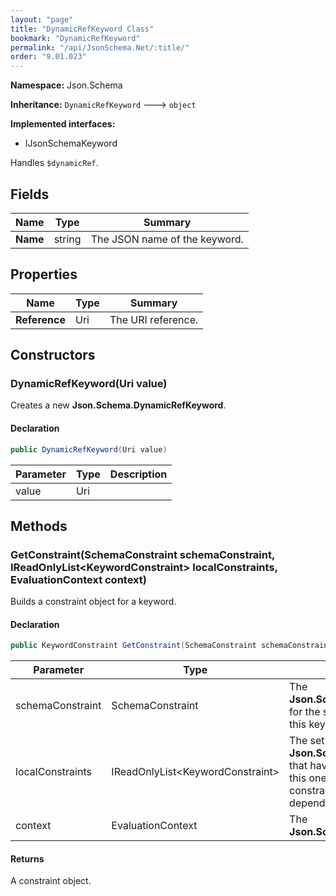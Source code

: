```yaml
---
layout: "page"
title: "DynamicRefKeyword Class"
bookmark: "DynamicRefKeyword"
permalink: "/api/JsonSchema.Net/:title/"
order: "9.01.023"
---
```

**Namespace:** Json.Schema

**Inheritance:**
`DynamicRefKeyword`
 🡒 
`object`

**Implemented interfaces:**

- IJsonSchemaKeyword

Handles `$dynamicRef`.

## Fields

| Name | Type | Summary |
|---|---|---|
| **Name** | string | The JSON name of the keyword. |

## Properties

| Name | Type | Summary |
|---|---|---|
| **Reference** | Uri | The URI reference. |

## Constructors

### DynamicRefKeyword(Uri value)

Creates a new **Json.Schema.DynamicRefKeyword**.

#### Declaration

```c#
public DynamicRefKeyword(Uri value)
```

| Parameter | Type | Description |
|---|---|---|
| value | Uri |  |


## Methods

### GetConstraint(SchemaConstraint schemaConstraint, IReadOnlyList\<KeywordConstraint\> localConstraints, EvaluationContext context)

Builds a constraint object for a keyword.

#### Declaration

```c#
public KeywordConstraint GetConstraint(SchemaConstraint schemaConstraint, IReadOnlyList<KeywordConstraint> localConstraints, EvaluationContext context)
```

| Parameter | Type | Description |
|---|---|---|
| schemaConstraint | SchemaConstraint | The **Json.Schema.SchemaConstraint** for the schema object that houses this keyword. |
| localConstraints | IReadOnlyList\<KeywordConstraint\> | The set of other **Json.Schema.KeywordConstraint**s that have been processed prior to this one. Will contain the constraints for keyword dependencies. |
| context | EvaluationContext | The **Json.Schema.EvaluationContext**. |


#### Returns

A constraint object.

